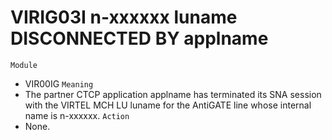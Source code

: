 # VIRIG03I n-xxxxxx luname DISCONNECTED BY applname
`Module`
- VIR00IG
`Meaning`
- The partner CTCP application applname has terminated its SNA session with the VIRTEL MCH LU luname for the AntiGATE line whose internal name is n-xxxxxx.
`Action`
- None.
